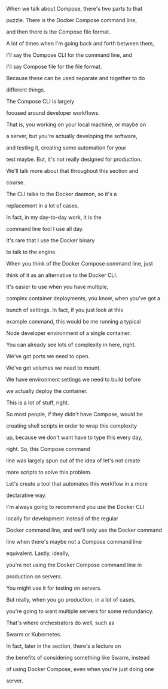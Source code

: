 When we talk about Compose, there's two parts to that

puzzle. There is the Docker Compose command line,

and then there is the Compose file format.

A lot of times when I'm going back and forth between them,

I'll say the Compose CLI for the command line, and

I'll say Compose file for the file format.

Because these can be used separate and together to do

different things.

The Compose CLI is largely

focused around developer workflows.

That is, you working on your local machine, or maybe on

a server, but you're actually developing the software,

and testing it, creating some automation for your

test maybe. But, it's not really designed for production.

We'll talk more about that throughout this section and

course.

The CLI talks to the Docker daemon, so it's a

replacement in a lot of cases.

In fact, in my day-to-day work, it is the

command line tool I use all day.

It's rare that I use the Docker binary

to talk to the engine.

When you think of the Docker Compose command line, just

think of it as an alternative to the Docker CLI.

It's easier to use when you have multiple,

complex container deployments, you know, when you've got a

bunch of settings. In fact, if you just look at this

example command, this would be me running a typical

Node developer environment of a single container.

You can already see lots of complexity in here, right.

We've got ports we need to open.

We've got volumes we need to mount.

We have environment settings we need to build before

we actually deploy the container.

This is a lot of stuff, right.

So most people, if they didn't have Compose, would be

creating shell scripts in order to wrap this complexity

up, because we don't want have to type this every day,

right. So, this Compose command

line was largely spun out of the idea of let's not create

more scripts to solve this problem.

Let's create a tool that automates this workflow in a more

declarative way.

I'm always going to recommend you use the Docker CLI

locally for development instead of the regular

Docker command line, and we'll only use the Docker command

line when there's maybe not a Compose command line

equivalent. Lastly, ideally,

you're not using the Docker Compose command line in

production on servers.

You might use it for testing on servers.

But really, when you go production, in a lot of cases,

you're going to want multiple servers for some redundancy.

That's where orchestrators do well, such as

Swarm or Kubernetes.

In fact, later in the section, there's a lecture on

the benefits of considering something like Swarm, instead

of using Docker Compose, even when you're just doing one

server.